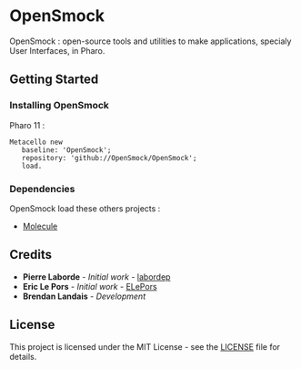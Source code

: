 # OpenSmock

OpenSmock : open-source tools and utilities to make applications, specialy User Interfaces, in Pharo.

## Getting Started

### Installing OpenSmock

Pharo 11 : 

```smalltalk
Metacello new
   baseline: 'OpenSmock';
   repository: 'github://OpenSmock/OpenSmock';
   load.
```

### Dependencies

OpenSmock load these others projects :
- [Molecule](https://github.com/OpenSmock/Molecule)

## Credits

* **Pierre Laborde** - *Initial work* - [labordep](https://github.com/labordep)
* **Eric Le Pors** - *Initial work* - [ELePors](https://github.com/ELePors)
* **Brendan Landais** - *Development*

## License

This project is licensed under the MIT License - see the [LICENSE](LICENSE) file for details.
